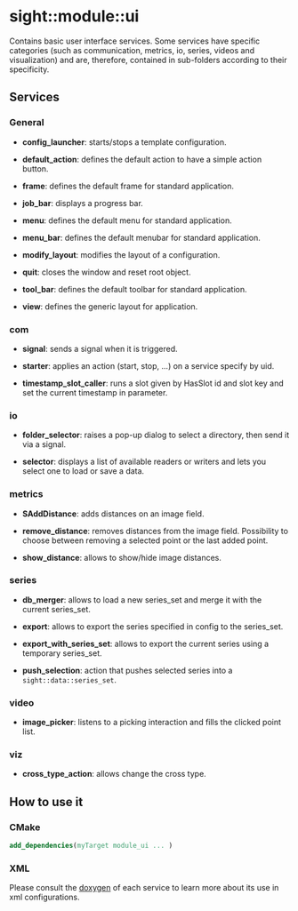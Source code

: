 # sight::module::ui

Contains basic user interface services.
Some services have specific categories (such as communication, metrics, io, series, videos and visualization)
and are, therefore, contained in sub-folders according to their specificity.

## Services
### General
* **config_launcher**: starts/stops a template configuration.

* **default_action**: defines the default action to have a simple action button.

* **frame**: defines the default frame for standard application.

* **job_bar**: displays a progress bar.

* **menu**: defines the default menu for standard application.

* **menu_bar**: defines the default menubar for standard application.

* **modify_layout**: modifies the layout of a configuration.

* **quit**: closes the window and reset root object.

* **tool_bar**: defines the default toolbar for standard application.

* **view**: defines the generic layout for application.

### com
* **signal**: sends a signal when it is triggered.

* **starter**: applies an action (start, stop, ...) on a service specify by uid.

* **timestamp_slot_caller**: runs a slot given by HasSlot id and slot key and set the current timestamp in parameter.

### io
* **folder_selector**: raises a pop-up dialog to select a directory, then send it via a signal.

* **selector**: displays a list of available readers or writers and lets you select one to load or save a data.

### metrics
* **SAddDistance**: adds distances on an image field.

* **remove_distance**: removes distances from the image field.
  Possibility to choose between removing a selected point or the last added point.

* **show_distance**: allows to show/hide image distances.

### series
* **db_merger**: allows to load a new series_set and merge it with the current series_set.

* **export**: allows to export the series specified in config to the series_set.

* **export_with_series_set**: allows to export the current series using a temporary series_set.

* **push_selection**: action that pushes selected series into a `sight::data::series_set`.

### video
* **image_picker**: listens to a picking interaction and fills the clicked point list.

### viz
* **cross_type_action**: allows change the cross type.

## How to use it

### CMake

```cmake
add_dependencies(myTarget module_ui ... )
```

### XML

Please consult the [doxygen](https://sight.pages.ircad.fr/sight) of each service to learn more about its use in xml configurations.
